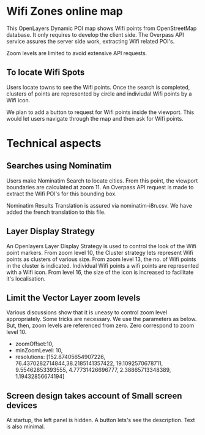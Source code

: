 Wifi Zones online map
=====================

This OpenLayers Dynamic POI map shows Wifi points from OpenStreetMap database. It only requires to develop the client side. The Overpass API service assures the server side work, extracting Wifi related POI's.

Zoom levels are limited to avoid extensive API requests.

To locate Wifi Spots
--------------------

Users locate towns to see the Wifi points. Once the search is completed, clusters of points are represented by circle and indiviudal Wifi points by a Wifi icon.

We plan to add a button to request for Wifi points inside the viewport. This would let users navigate through the map and then ask for Wifi points.

Technical aspects
=================

Searches using Nominatim
------------------------

Users make Nominatim Search to locate cities. From this point, the viewport boundaries are calculated at zoom 11. An Overpass API request is made to extract the Wifi POI's for this bounding box.

Nominatim Results Translation is assured via nominatim-i8n.csv. We have added the french translation to this file.


Layer Display Strategy
----------------------

An Openlayers Layer Display Strategy is used to control the look of the Wifi point markers.  From zoom level 10, the Cluster strategy lets represent Wifi points as clusters of various size. From zoom level 13, the no. of Wifi points in the cluster is indicated. Individual Wifi points a wifi points are represented with a Wifi icon. From level 16, the size of the icon is increased to facilitate it's localisation.

Limit the Vector Layer zoom levels
----------------------------------

Various discussions show that it is uneasy to control zoom level appropriately. Some tricks are necessary. We use the parameters as below. But, then, zoom levels are referenced from zero. Zero correspond to zoom level 10.

*	zoomOffset:10,
*	minZoomLevel: 10,
*	resolutions: [152.87405654907226, 76.4370282714844,38.2185141357422, 19.1092570678711, 9.55462853393555, 4.77731426696777, 2.38865713348389, 1.19432856674194]

Screen design takes account of Small screen devices
---------------------------------------------------

At startup, the left panel is hidden. A button lets's see the description. Text is also minimal.

